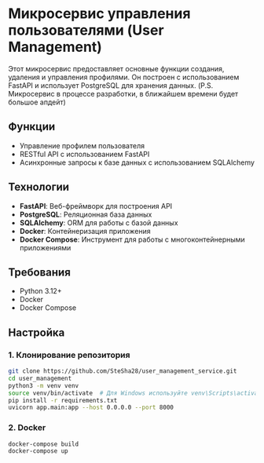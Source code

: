 # Микросервис управления пользователями (User Management)

Этот микросервис предоставляет основные функции создания, удаления и управления профилями. Он построен с использованием FastAPI и использует PostgreSQL для хранения данных. (P.S. Микросервис в процессе разработки, в ближайшем времени будет большое апдейт) 

## Функции

- Управление профилем пользователя
- RESTful API с использованием FastAPI
- Асинхронные запросы к базе данных с использованием SQLAlchemy

## Технологии

- **FastAPI**: Веб-фреймворк для построения API
- **PostgreSQL**: Реляционная база данных
- **SQLAlchemy**: ORM для работы с базой данных
- **Docker**: Контейнеризация приложения
- **Docker Compose**: Инструмент для работы с многоконтейнерными приложениями

## Требования

- Python 3.12+
- Docker
- Docker Compose

## Настройка

### 1. Клонирование репозитория

```bash
git clone https://github.com/SteSha28/user_management_service.git
cd user_management
python3 -m venv venv
source venv/bin/activate  # Для Windows используйте venv\Scripts\activate
pip install -r requirements.txt
uvicorn app.main:app --host 0.0.0.0 --port 8000
```

### 2. Docker
```bash
docker-compose build
docker-compose up
```
